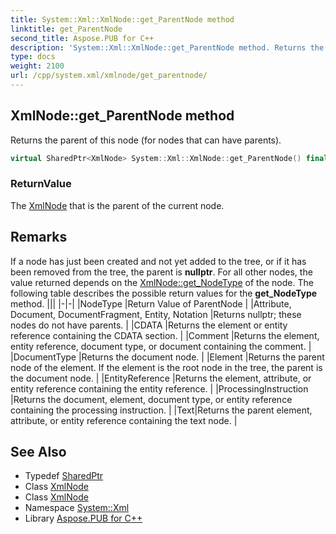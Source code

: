 ```yaml
---
title: System::Xml::XmlNode::get_ParentNode method
linktitle: get_ParentNode
second_title: Aspose.PUB for C++
description: 'System::Xml::XmlNode::get_ParentNode method. Returns the parent of this node (for nodes that can have parents) in C++.'
type: docs
weight: 2100
url: /cpp/system.xml/xmlnode/get_parentnode/
---
```

## XmlNode::get_ParentNode method


Returns the parent of this node (for nodes that can have parents).

```cpp
virtual SharedPtr<XmlNode> System::Xml::XmlNode::get_ParentNode() final
```


### ReturnValue

The [XmlNode](../) that is the parent of the current node.
## Remarks



If a node has just been created and not yet added to the tree, or if it has been removed from the tree, the parent is **nullptr**. For all other nodes, the value returned depends on the [XmlNode::get_NodeType](../get_nodetype/) of the node. The following table describes the possible return values for the **get_NodeType** method. |||
|-|-|
|NodeType |Return Value of ParentNode |
|Attribute, Document, DocumentFragment, Entity, Notation |Returns nullptr; these nodes do not have parents. |
|CDATA |Returns the element or entity reference containing the CDATA section. |
|Comment |Returns the element, entity reference, document type, or document containing the comment. |
|DocumentType |Returns the document node. |
|Element |Returns the parent node of the element. If the element is the root node in the tree, the parent is the document node. |
|EntityReference |Returns the element, attribute, or entity reference containing the entity reference. |
|ProcessingInstruction |Returns the document, element, document type, or entity reference containing the processing instruction. |
|Text|Returns the parent element, attribute, or entity reference containing the text node. |

## See Also

* Typedef [SharedPtr](../../../system/sharedptr/)
* Class [XmlNode](../)
* Class [XmlNode](../)
* Namespace [System::Xml](../../)
* Library [Aspose.PUB for C++](../../../)
